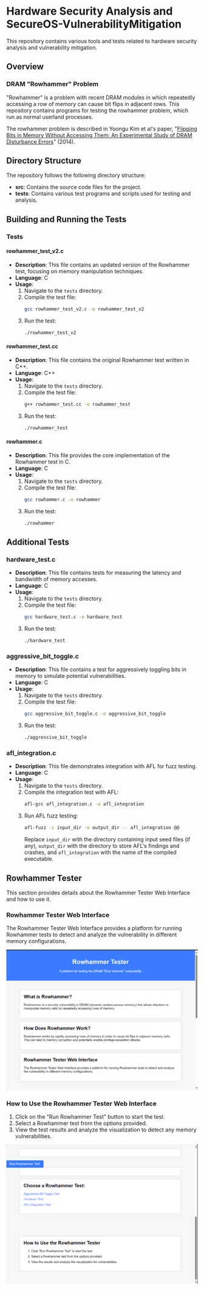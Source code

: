 # Hardware Security Analysis and SecureOS-VulnerabilityMitigation

This repository contains various tools and tests related to hardware security analysis and vulnerability mitigation.

## Overview

### DRAM "Rowhammer" Problem

"Rowhammer" is a problem with recent DRAM modules in which repeatedly accessing a row of memory can cause bit flips in adjacent rows. This repository contains programs for testing the rowhammer problem, which run as normal userland processes.

The rowhammer problem is described in Yoongu Kim et al's paper, "[Flipping Bits in Memory Without Accessing Them: An Experimental Study of DRAM Disturbance Errors](http://users.ece.cmu.edu/~yoonguk/papers/kim-isca14.pdf)" (2014).

## Directory Structure
The repository follows the following directory structure:

- **src**: Contains the source code files for the project.
- **tests**: Contains various test programs and scripts used for testing and analysis.


## Building and Running the Tests

### Tests

#### rowhammer_test_v2.c

- **Description**: This file contains an updated version of the Rowhammer test, focusing on memory manipulation techniques.
- **Language**: C
- **Usage**:
  1. Navigate to the `tests` directory.
  2. Compile the test file:
     ```bash
     gcc rowhammer_test_v2.c -o rowhammer_test_v2
     ```
  3. Run the test:
     ```bash
     ./rowhammer_test_v2
     ```

#### rowhammer_test.cc

- **Description**: This file contains the original Rowhammer test written in C++.
- **Language**: C++
- **Usage**:
  1. Navigate to the `tests` directory.
  2. Compile the test file:
     ```bash
     g++ rowhammer_test.cc -o rowhammer_test
     ```
  3. Run the test:
     ```bash
     ./rowhammer_test
     ```

#### rowhammer.c

- **Description**: This file provides the core implementation of the Rowhammer test in C.
- **Language**: C
- **Usage**:
  1. Navigate to the `tests` directory.
  2. Compile the test file:
     ```bash
     gcc rowhammer.c -o rowhammer
     ```
  3. Run the test:
     ```bash
     ./rowhammer
     ```

## Additional Tests

### hardware_test.c

- **Description**: This file contains tests for measuring the latency and bandwidth of memory accesses.
- **Language**: C
- **Usage**:
  1. Navigate to the `tests` directory.
  2. Compile the test file:
     ```bash
     gcc hardware_test.c -o hardware_test
     ```
  3. Run the test:
     ```bash
     ./hardware_test
     ```

### aggressive_bit_toggle.c

- **Description**: This file contains a test for aggressively toggling bits in memory to simulate potential vulnerabilities.
- **Language**: C
- **Usage**:
  1. Navigate to the `tests` directory.
  2. Compile the test file:
     ```bash
     gcc aggressive_bit_toggle.c -o aggressive_bit_toggle
     ```
  3. Run the test:
     ```bash
     ./aggressive_bit_toggle
     ```

### afl_integration.c

- **Description**: This file demonstrates integration with AFL for fuzz testing.
- **Language**: C
- **Usage**:
  1. Navigate to the `tests` directory.
  2. Compile the integration test with AFL:
     ```bash
     afl-gcc afl_integration.c -o afl_integration
     ```
  3. Run AFL fuzz testing:
     ```bash
     afl-fuzz -i input_dir -o output_dir -- afl_integration @@
     ```
     Replace `input_dir` with the directory containing input seed files (if any), `output_dir` with the directory to store AFL's findings and crashes, and `afl_integration` with the name of the compiled executable.


## Rowhammer Tester

This section provides details about the Rowhammer Tester Web Interface and how to use it.

### Rowhammer Tester Web Interface

The Rowhammer Tester Web Interface provides a platform for running Rowhammer tests to detect and analyze the vulnerability in different memory configurations.

![Rowhammer Tester Interface](image.png)

### How to Use the Rowhammer Tester Web Interface

1. Click on the "Run Rowhammer Test" button to start the test.
2. Select a Rowhammer test from the options provided.
3. View the test results and analyze the visualization to detect any memory vulnerabilities.

![Rowhammer Tester Usage](image2.png)
